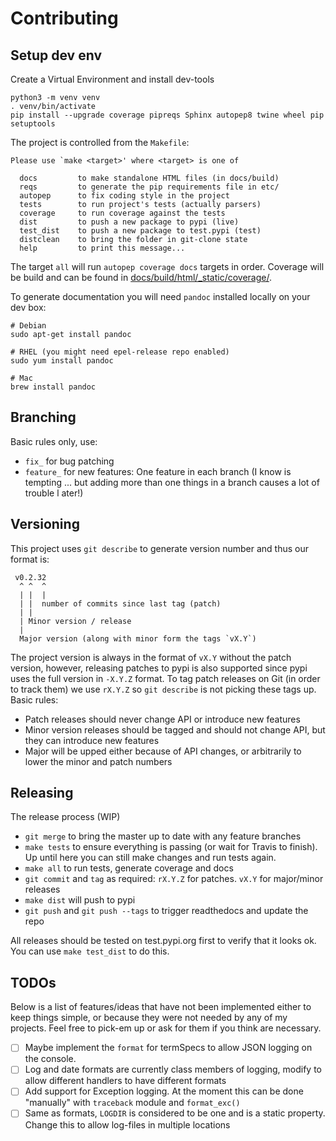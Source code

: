 # Contributing

## Setup dev env

Create a Virtual Environment and install dev-tools

    python3 -m venv venv
    . venv/bin/activate
    pip install --upgrade coverage pipreqs Sphinx autopep8 twine wheel pip setuptools

The project is controlled from the `Makefile`:

```text
Please use `make <target>' where <target> is one of

  docs         to make standalone HTML files (in docs/build)
  reqs         to generate the pip requirements file in etc/
  autopep      to fix coding style in the project
  tests        to run project's tests (actually parsers)
  coverage     to run coverage against the tests
  dist         to push a new package to pypi (live)
  test_dist    to push a new package to test.pypi (test)
  distclean    to bring the folder in git-clone state
  help         to print this message...
```
The target `all` will run `autopep coverage docs` targets in order. Coverage will be build and can be found in
[docs/build/html/_static/coverage/](http://simplelog.readthedocs.io/en/latest/_static/coverage/index.html).


To generate documentation you will need `pandoc` installed locally on your dev
box:

    # Debian
    sudo apt-get install pandoc

    # RHEL (you might need epel-release repo enabled)
    sudo yum install pandoc

    # Mac
    brew install pandoc

## Branching

Basic rules only, use:

-   `fix_` for bug patching
-   `feature_` for new features: One feature in each branch (I know is tempting
    ... but adding more than one things in a branch causes a lot of trouble l
    ater!)


## Versioning

This project uses `git describe` to generate version number and thus our format
is:

```text
 v0.2.32
  ^ ^  ^
  | |  |
  | |  number of commits since last tag (patch)
  | |
  | Minor version / release
  |
  Major version (along with minor form the tags `vX.Y`)
```

The project version is always in the format of `vX.Y` without the patch version,
however, releasing patches to pypi is also supported since pypi uses the full
version in `-X.Y.Z` format. To tag patch releases on Git (in order to track them)
we use `rX.Y.Z` so `git describe` is not picking these tags up. Basic rules:

-   Patch releases should never change API or introduce new features
-   Minor version releases should be tagged and should not change API, but they
    can introduce new features
-   Major will be upped either because of API changes, or arbitrarily to lower
    the minor and patch numbers

## Releasing

The release process (WIP)

-   `git merge` to bring the master up to date with any feature branches
-   `make tests` to ensure everything is passing (or wait for Travis to finish).
    Up until here you can still make changes and run tests again.
-   `make all` to run tests, generate coverage and docs
-   `git commit` and `tag` as required: `rX.Y.Z` for patches. `vX.Y` for major/minor releases
-   `make dist` will push to pypi
-   `git push` and `git push --tags` to trigger readthedocs and update the repo

All releases should be tested on test.pypi.org first to verify that it looks ok.
You can use `make test_dist` to do this.

## TODOs

Below is a list of features/ideas that have not been implemented either to keep
things simple, or because they were not needed by any of my projects. Feel free
to pick-em up or ask for them if you think are necessary.

- [ ] Maybe implement the `format` for termSpecs to allow JSON logging on the
  console.
- [ ] Log and date formats are currently class members of logging, modify to allow
  different handlers to have different formats
- [ ] Add support for Exception logging. At the moment this can be done "manually"
  with `traceback` module and `format_exc()`
- [ ] Same as formats, `LOGDIR` is considered to be one and is a static property.
  Change this to allow log-files in multiple locations
